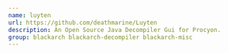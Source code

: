 ```yaml
---
name: luyten
url: https://github.com/deathmarine/Luyten
description: An Open Source Java Decompiler Gui for Procyon.
group: blackarch blackarch-decompiler blackarch-misc
---
```

